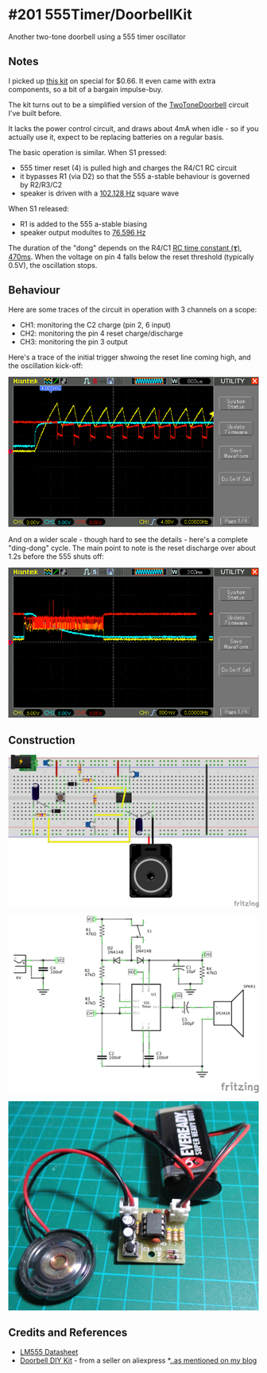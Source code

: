 # #201 555Timer/DoorbellKit

Another two-tone doorbell using a 555 timer oscillator

## Notes

I picked up
[this kit](http://www.aliexpress.com/item/Perfect-Doorbell-Suite-Electronic-DIY-Kit-for-Home-Security-6V-PCB-3-9-x-3-5/32497451130.html)
on special for $0.66. It even came with extra components, so a bit of a bargain impulse-buy.

The kit turns out to be a simplified version of the [TwoToneDoorbell](../TwoToneDoorbell) circuit I've built before.

It lacks the power control circuit, and draws about 4mA when idle - so if you actually use it, expect to be replacing batteries
on a regular basis.

The basic operation is similar. When S1 pressed:
* 555 timer reset (4) is pulled high and charges the R4/C1 RC circuit
* it bypasses R1 (via D2) so that the 555 a-stable behaviour is governed by R2/R3/C2
* speaker is driven with a [102.128 Hz](http://visual555.tardate.com/?mode=astable&r1=47&r2=47&c=0.1) square wave

When S1 released:
* R1 is added to the 555 a-stable biasing
* speaker output modultes to [76.596 Hz](http://visual555.tardate.com/?mode=astable&r1=94&r2=47&c=0.1)

The duration of the "dong" depends on the R4/C1 [RC time constant (𝛕)](http://en.wikipedia.org/wiki/RC_time_constant),
[470ms](http://www.wolframalpha.com/input/?i=47k%CE%A9+*+10%CE%BCF).
When the voltage on pin 4 falls below the reset threshold (typically 0.5V), the oscillation stops.

## Behaviour

Here are some traces of the circuit in operation with 3 channels on a scope:

* CH1: monitoring the C2 charge (pin 2, 6 input)
* CH2: monitoring the pin 4 reset charge/discharge
* CH3: monitoring the pin 3 output

Here's a trace of the initial trigger shwoing the reset line coming high, and the oscillation kick-off:

![scope_trigger](./assets/scope_trigger.gif?raw=true)

And on a wider scale - though hard to see the details - here's a complete "ding-dong" cycle.
The main point to note is the reset discharge over about 1.2s before the 555 shuts off:

![scope_trigger](./assets/scope_decay.gif?raw=true)

## Construction

![Breadboard](./assets/DoorbellKit_bb.jpg?raw=true)

![The Schematic](./assets/DoorbellKit_schematic.jpg?raw=true)

![The Build](./assets/DoorbellKit_build.jpg?raw=true)

## Credits and References
* [LM555 Datasheet](http://www.futurlec.com/Linear/LM555CN.shtml)
* [Doorbell DIY Kit](http://www.aliexpress.com/item/Perfect-Doorbell-Suite-Electronic-DIY-Kit-for-Home-Security-6V-PCB-3-9-x-3-5/32497451130.html) - from a seller on aliexpress
*[..as mentioned on my blog](http://blog.tardate.com/2016/04/littlearduinoprojects201-yet-another.html)
